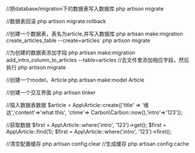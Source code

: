 //把database/migration下的数据表写入数据库
php artison migrate

//数据表回滚
php artison migrate:rollback

//创建一个数据表，表名为article,并写入数据库
php artisan make:migration create_articles_table  --create=articles`
php artison migrate

//为创建的数据表添加字段
php artisan make:migration add_intro_column_to_articles --table=articles
//去文件里添加相应字段，然后执行
php artison migrate

//创建一个model，Article
php artisan make:model Article

//创建一个交互界面
php artisan tinker

//插入数据表数据
$article = App\Article::create(['title' => '维达','content'=>'what this', 'ctime'=> Carbon\Carbon::now(),'intro'=>'123']);

//获取数据
$first = App\Article::where('intro', '123')->get();
$first = App\Article::find(1);
$first = App\Article::where('intro', '123')->first();

//清空配置缓存
php artisan config:clear
//生成缓存
 php artisan config:cache
